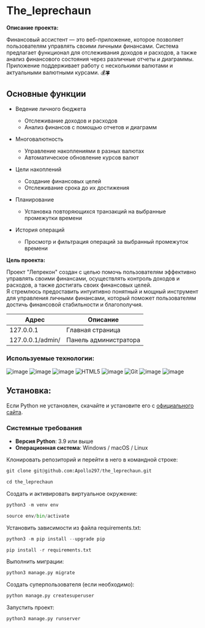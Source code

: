 # The_leprechaun

**Описание проекта:**

Финансовый ассистент — это веб-приложение, которое позволяет пользователям управлять своими личными финансами. Система предлагает функционал для отслеживания доходов и расходов, а также анализ финансового состояния через различные отчеты и диаграммы. Приложение поддерживает работу с несколькими валютами и актуальными валютными курсами. 💰🍀

## Основные функции

- Ведение личного бюджета
  - Отслеживание доходов и расходов
  - Анализ финансов с помощью отчетов и диаграмм

- Многовалютность
  - Управление накоплениями в разных валютах
  - Автоматическое обновление курсов валют

- Цели накоплений
  - Создание финансовых целей
  - Отслеживание срока до их достижения

- Планирование
  - Установка повторяющихся транзакций на выбранные промежутки времени

- История операций
  - Просмотр и фильтрация операций за выбранный промежуток времени

**Цель проекта:**

Проект "Лепрекон" создан с целью помочь пользователям эффективно управлять своими финансами, осуществлять контроль доходов и расходов, а также достигать своих финансовых целей.</br> Я стремлюсь предоставить интуитивно понятный и мощный инструмент для управления личными финансами, который поможет пользователям достичь финансовой стабильности и благополучия.


| Адрес | Описание |
|-------------|-------------|
| 127.0.0.1   | Главная страница   |
| 127.0.0.1/admin/   | Панель администратора  |

### Используемые технологии:
![image](https://img.shields.io/badge/Python-FFD43B?style=for-the-badge&logo=python&logoColor=blue)
![image](https://img.shields.io/badge/SQLite-07405E?style=for-the-badge&logo=sqlite&logoColor=white)
![image](https://img.shields.io/badge/Django-092E20?style=for-the-badge&logo=django&logoColor=green)
![HTML5](https://img.shields.io/badge/html5-%23E34F26.svg?style=for-the-badge&logo=html5&logoColor=white)
![image](https://img.shields.io/badge/VSCode-0078D4?style=for-the-badge&logo=visual%20studio%20code&logoColor=white)
![Git](https://img.shields.io/badge/git-%23F05033.svg?style=for-the-badge&logo=git&logoColor=white)
![image](https://img.shields.io/badge/GitHub-100000?style=for-the-badge&logo=github&logoColor=white)
![image](https://img.shields.io/badge/PostgreSQL-336791?style=for-the-badge&logo=postgresql&logoColor=white)

## Установка:

Если Python не установлен, скачайте и установите его с [официального сайта](https://www.python.org/downloads/).

### Системные требования

- **Версия Python**: 3.9 или выше
- **Операционная система**: Windows / macOS / Linux

Клонировать репозиторий и перейти в него в командной строке:
```python
git clone git@github.com:Apollo297/the_leprechaun.git
```
```python
cd the_leprechaun
```
Cоздать и активировать виртуальное окружение:
```python
python3 -m venv env
```
```python
source env/bin/activate
```
Установить зависимости из файла requirements.txt:
```python
python3 -m pip install --upgrade pip
```
```python
pip install -r requirements.txt
```
Выполнить миграции:
```python
python3 manage.py migrate
```
Создать суперпользователя (если необходимо):
```python
python manage.py createsuperuser
```
Запустить проект:
```python
python3 manage.py runserver
```
